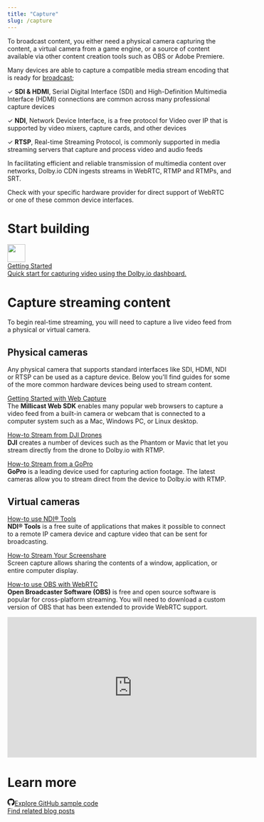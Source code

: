 ```yaml
---
title: "Capture"
slug: /capture
---
```

To broadcast content, you either need a physical camera capturing the content, a virtual camera from a game engine, or a source of content available via other content creation tools such as OBS or Adobe Premiere.

Many devices are able to capture a compatible media stream encoding that is ready for [broadcast](/millicast/broadcast/index.mdx);

<div style={{marginLeft: "20px"}}>

✓ **SDI & HDMI**, Serial Digital Interface (SDI) and High-Definition Multimedia Interface (HDMI) connections are common across many professional capture devices

✓ **NDI**, Network Device Interface, is a free protocol for Video over IP that is supported by video mixers, capture cards, and other devices

✓ **RTSP**, Real-time Streaming Protocol, is commonly supported in media streaming servers that capture and process video and audio feeds

In facilitating efficient and reliable transmission of multimedia content over networks, Dolby.io CDN ingests streams in WebRTC, RTMP and RTMPs, and SRT. 

</div>

Check with your specific hardware provider for direct support of WebRTC or one of these common device interfaces.

# Start building

<div class="dolbyio-cards-container" style={{width: "50%"}}>
  
  <a class="dolbyio-card dolbyio-card-1" href="/streaming-apis/docs/getting-started">
    <div class="dolbyio-card-image">
      <img width="40px" class="dolbyio-card-svg-icon" src="https://files.readme.io/dde6508-GettingStarted-default.svg"/>
    </div>
    <div class="dolbyio-card-header">Getting Started</div>
    <div class="dolbyio-card-description">
      Quick start for capturing video using the Dolby.io dashboard.
    </div>
  </a>
  
</div>




# Capture streaming content

To begin real-time streaming, you will need to capture a live video feed from a physical or virtual camera.

## Physical cameras

Any physical camera that supports standard interfaces like SDI, HDMI, NDI or RTSP can be used as a capture device. Below you'll find guides for some of the more common hardware devices being used to stream content. 

[Getting Started with Web Capture](/millicast/introduction-to-streaming-apis.mdx)  
The **Millicast Web SDK** enables many popular web browsers to capture a video feed from a built-in camera or webcam that is connected to a computer system such as a Mac, Windows PC, or Linux desktop.

[How-to Stream from DJI Drones](/millicast/capture/live-streaming-from-drones-rtmp.md)  
**DJI** creates a number of devices such as the Phantom or Mavic that let you stream directly from the drone to Dolby.io with RTMP.

[How-to Stream from a GoPro](/millicast/capture/action-cameras.md)  
**GoPro** is a leading device used for capturing action footage. The latest cameras allow you to stream direct from the device to Dolby.io with RTMP.

## Virtual cameras

[How-to use NDI® Tools](/millicast/broadcast/using-ndi.md)  
**NDI® Tools** is a free suite of applications that makes it possible to connect to a remote IP camera device and capture video that can be sent for broadcasting.

[How-to Stream Your Screenshare](/millicast/capture/screensharing.md)  
Screen capture allows sharing the contents of a window, application, or entire computer display.

[How-to use OBS with WebRTC](/millicast/software-encoders/using-obs.md)  
**Open Broadcaster Software (OBS)** is free and open source software is popular for cross-platform streaming. You will need to download a custom version of OBS that has been extended to provide WebRTC support.

<div style={{display: "flex", justifycontent: "center", alignitems: "center"}}>
	<iframe width="560" height="315" src="https://www.youtube.com/embed/jUP4vyzbu5Y" title="YouTube video player" frameborder="0" allow="accelerometer; autoplay; clipboard-write; encrypted-media; gyroscope; picture-in-picture; web-share" allowfullscreen></iframe>
</div>



# Learn more

<div>
  <div class="small-text-only-btn-container">
    <a class="small-text-only-btn" href="https://github.com/orgs/dolbyio-samples/repositories?q=capture">
      <div class="model-card"><svg viewBox="0 0 16 16" width="16" height="16" class="octicon octicon-mark-github" aria-hidden="true"><path fill-rule="evenodd" d="M8 0C3.58 0 0 3.58 0 8c0 3.54 2.29 6.53 5.47 7.59.4.07.55-.17.55-.38 0-.19-.01-.82-.01-1.49-2.01.37-2.53-.49-2.69-.94-.09-.23-.48-.94-.82-1.13-.28-.15-.68-.52-.01-.53.63-.01 1.08.58 1.23.82.72 1.21 1.87.87 2.33.66.07-.52.28-.87.51-1.07-1.78-.2-3.64-.89-3.64-3.95 0-.87.31-1.59.82-2.15-.08-.2-.36-1.02.08-2.12 0 0 .67-.21 2.2.82.64-.18 1.32-.27 2-.27.68 0 1.36.09 2 .27 1.53-1.04 2.2-.82 2.2-.82.44 1.1.16 1.92.08 2.12.51.56.82 1.27.82 2.15 0 3.07-1.87 3.75-3.65 3.95.29.25.54.73.54 1.48 0 1.07-.01 1.93-.01 2.2 0 .21.15.46.55.38A8.013 8.013 0 0016 8c0-4.42-3.58-8-8-8z"></path></svg>Explore GitHub sample code</div>
    </a>    
    <a class="small-text-only-btn" href="https://dolby.io/blog/tag/capture/">
      <div class="model-card">Find related blog posts</div>
    </a>
  </div>
</div>








